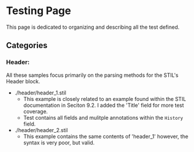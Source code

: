 # Testing Page

This page is dedicated to organizing and describing all the test defined. 

## Categories 

### Header: 
All these samples focus primarily on the parsing methods for the STIL's Header block. 

* ./header/header_1.stil
  - This example is closely related to an example found within the STIL documentation
    in Seciton 9.2. I added the 'Title' field for more test coverage. 
  - Test contains all fields and mulitple annotations within the `History` field. 
* ./header/header_2.stil
  - This example contains the same contents of 'header_1' however, the syntax is 
    very poor, but valid.  

